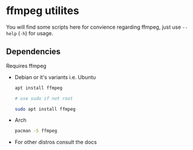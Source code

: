 # ffmpeg utilites

You will find some scripts here for convience regarding ffmpeg, just use `--help` (`-h`) for usage.

## Dependencies
Requires ffmpeg
- Debian or it's variants i.e. Ubuntu
  
  ```bash
  apt install ffmpeg
  
  # use sudo if not root
  
  sudo apt install ffmpeg
  ```

- Arch
  ```bash
  pacman -S ffmpeg
  ```

- For other distros consult the docs
